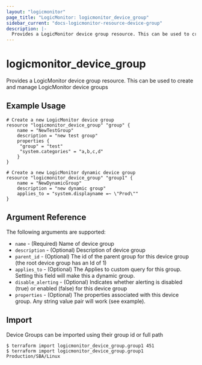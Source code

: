 ```yaml
---
layout: "logicmonitor"
page_title: "LogicMonitor: logicmonitor_device_group"
sidebar_current: "docs-logicmonitor-resource-device-group"
description: |-
  Provides a LogicMonitor device group resource. This can be used to create and manage LogicMonitor device groups
---
```


# logicmonitor_device_group

Provides a LogicMonitor device group resource. This can be used to create and manage LogicMonitor device groups

## Example Usage

```hcl
# Create a new LogicMonitor device group
resource "logicmonitor_device_group" "group" {
    name = "NewTestGroup"
    description = "new test group"
    properties {
     "group" = "test"
     "system.categories" = "a,b,c,d"
    }
}
```

```hcl
# Create a new LogicMonitor dynamic device group
resource "logicmonitor_device_group" "group1" {
    name = "NewDynamicGroup"
    description = "new dynamic group"
    applies_to = "system.displayname =~ \"Prod\""
}
```

## Argument Reference

The following arguments are supported:

* `name` - (Required) Name of device group
* `description` - (Optional) Description of device group
* `parent_id` - (Optional) The id of the parent group for this device group (the root device group has an Id of 1)
* `applies_to` - (Optional) The Applies to custom query for this group. Setting this field will make this a dynamic group.
* `disable_alerting` - (Optional) Indicates whether alerting is disabled (true) or enabled (false) for this device group
* `properties` - (Optional) The properties associated with this device group. Any string value pair will work (see example).

## Import

Device Groups can be imported using their group id or full path

```
$ terraform import logicmonitor_device_group.group1 451
$ terraform import logicmonitor_device_group.group1 Production/SBA/Linux
```
